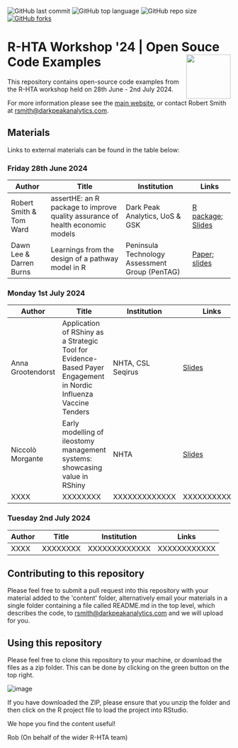 ![GitHub last commit](https://img.shields.io/github/last-commit/r-hta/r-hta-workshop-2024?color=red&style=plastic)
![GitHub top language](https://img.shields.io/github/languages/top/r-hta/r-hta-workshop-2024?style=plastic)
![GitHub repo size](https://img.shields.io/github/repo-size/r-hta/r-hta-workshop-2024?style=plastic)
[![GitHub forks](https://img.shields.io/github/forks/r-hta/r-hta-workshop-2024?style=social&label=Fork&maxAge=2592000)](https://github.com/r-hta/r-hta-workshop-2024/network/)

# R-HTA Workshop '24 | Open Souce Code Examples <img src="https://github.com/r-hta/R-for-HTA-showcase-2021/blob/25ffbf3cb8c55234feb051ca1c85c06d0b4529ce/R_for_HTA_logo.png" align="right" width="100" />

This repository contains open-source code examples from the R-HTA workshop held on 28th June - 2nd July 2024.

For more information please see the [main website](https://r-hta.org/project/workshop/), or contact Robert Smith at [rsmith@darkpeakanalytics.com](mailto:rsmith@darkpeakanalytics.com).

## Materials

Links to external materials can be found in the table below:

### Friday 28th June 2024

| Author                  | Title                                                                         | Institution                                          | Links           |
| ----------------        | ----------                                                                    |   ----------                                         |  ----------------- |
| Robert Smith & Tom Ward | assertHE: an R package to improve quality assurance of health economic models | Dark Peak Analytics, UoS & GSK        |  [R package](https://github.com/dark-peak-analytics/assertHE); [Slides](https://github.com/r-hta/r-hta-workshop-2024/blob/main/content/RHTA24-assertHE.pdf)              |
| Dawn Lee & Darren Burns | Learnings from the design of a pathway model in R | Peninsula Technology Assessment Group (PenTAG)        |  [Paper](https://doi.org/10.1007/s41669-024-00490-x); [slides](https://github.com/r-hta/r-hta-workshop-2024/blob/main/content/2024-06-24%20PATT%20slides.pdf)             |

### Monday 1st July 2024

| Author                 | Title                                                                          | Institution                                           | Links             |
|------------------      |------------------                                                              |-------------------                                    |-------------------|
| Anna Grootendorst | Application of RShiny as a Strategic Tool for Evidence-Based Payer Engagement in Nordic Influenza Vaccine Tenders | NHTA, CSL Seqirus | [Slides](https://github.com/r-hta/r-hta-workshop-2024/blob/main/content/421%20R%20for%20HTA%20presentation%20v1.0%2025%20June%202024%20PDF.pdf) |
| Niccolò Morgante | Early modelling of ileostomy management systems: showcasing value in RShiny | NHTA | [Slides](https://github.com/r-hta/r-hta-workshop-2024/blob/main/content/Ileostomy%20RHTA.pdf) |
| XXXX                   | XXXXXXXX                                                                       |   XXXXXXXXXXXXX                                       |   XXXXXXXXXXXX   |


### Tuesday 2nd July 2024

| Author                 | Title                                                                          | Institution                                           | Links             |
|------------------      |------------------                                                              |-------------------                                    |-------------------|
| XXXX                   | XXXXXXXX                                                                       |   XXXXXXXXXXXXX                                       |   XXXXXXXXXXXX   |


## Contributing to this repository

Please feel free to submit a pull request into this repository with your material added to the 'content' folder, alternatively email your materials in a single folder containing a file called README.md in the top level, which describes the code, to [rsmith@darkpeakanalytics.com](mailto:rsmith@darkpeakanalytics.com) and we will upload for you.

## Using this repository

Please feel free to clone this repository to your machine, or download the files as a zip folder. This can be done by clicking on the green button on the top right.

![image](https://user-images.githubusercontent.com/41961614/192293545-5dcca23f-c3db-410b-95cf-529256356f85.png)

If you have downloaded the ZIP, please ensure that you unzip the folder and then click on the R project file to load the project into RStudio.

We hope you find the content useful!

Rob (On behalf of the wider R-HTA team)
